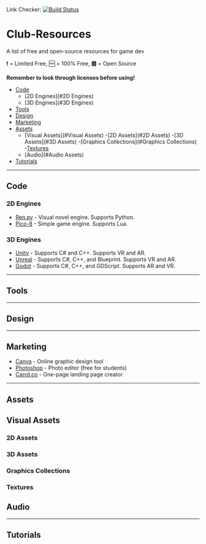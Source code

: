 Link Checker: [![Build Status](https://travis-ci.org/Alloz1115/Club-Resources.svg?branch=main)](https://travis-ci.org/Alloz1115/Club-Resources)
# Club-Resources
A list of free and open-source resources for game dev

<!--future club logo image here-->

:heavy_exclamation_mark: = Limited Free,
:free: = 100% Free,
:o2: = Open Source

**Remember to look through licenses before using!**

- [Code](#code)
  - [2D Engines](#2D Engines)
  - [3D Engines](#3D Engines)
- [Tools](#Tools)
- [Design](#Design)
- [Marketing](#Marketing)
- [Assets](#Assets)
  - [Visual Assets](#Visual Assets)
    -[2D Assets](#2D Assets)
    -[3D Assets](#3D Assets)
  -[Graphics Collections](#Graphics Collections)
  -[Textures](#Textures)
  - [Audio](#Audio Assets)
- [Tutorials](#Tutorials)

--------
Code
--------
### 2D Engines

* [Ren.py](https://www.renpy.org/) - Visual novel engine. Supports Python.
* [Pico-8](https://www.lexaloffle.com/pico-8.php) - Simple game engine. Supports Lua.

### 3D Engines
* [Unity](https://unity.com/) - Supports C# and C++. Supports VR and AR. 
* [Unreal](https://www.unrealengine.com/en-US) - Supports C#, C++, and Blueprint. Supports VR and AR.
* [Godot](https://godotengine.org/) - Supports C#, C++, and GDScript. Supports AR and VR.

--------
Tools
--------


--------
Design
--------

--------
Marketing
--------
* [Canva](https://www.canva.com/) - Online graphic design tool
* [Photoshop](https://www.adobe.com/creativecloud.html) - Photo editor (free for students)
* [Carrd.co](https://carrd.co/) - One-page landing page creator


--------
Assets
--------
## Visual Assets
### 2D Assets
### 3D Assets
### Graphics Collections
### Textures
## Audio

--------
Tutorials
--------
